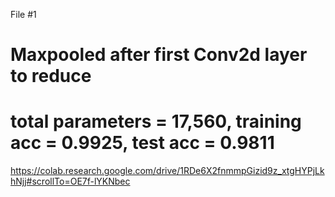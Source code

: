 
File #1
# Maxpooled after first Conv2d layer to reduce 
# total parameters = 17,560, training acc = 0.9925, test acc = 0.9811
https://colab.research.google.com/drive/1RDe6X2fnmmpGizid9z_xtgHYPjLkhNjj#scrollTo=OE7f-lYKNbec

